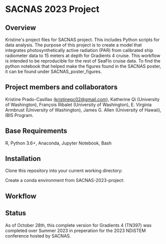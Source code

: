 # SACNAS 2023 Project

## Overview
Kristine's project files for SACNAS project. This includes Python scripts for data analysis. The purpose of this project is to create a model that integrates photosynthetically active radiation (PAR) from calibrated ship radiometer data to 15 meters at depth for Gradients 4 cruise. This workflow is intended to be reproducible for the rest of SeaFlo cruise data. To find the python notebook that helped make the figures found in the SACNAS poster, it can be found under SACNAS_poster_figures.
## Project members and collaborators
Kristine Prado-Casillas (kristinepc02@gmail.com), Katherine Qi (University of Washington), François Ribalet (University of Washington), E. Virginia Armbrust (University of Washington), James G. Allen (University of Hawaii), IBIS Program.
## Base Requirements
R, Python 3.6+, Anaconda, Jupyter Notebook, Bash
## Installation
Clone this repository into your current working directory:

Create a conda environment from SACNAS-2023-project:
## Workflow
## Status
As of October 28th, this complete version for Gradients 4 (TN397) was completed over Summer 2023 in preperation for the 2023 NDiSTEM conference hosted by SACNAS.
